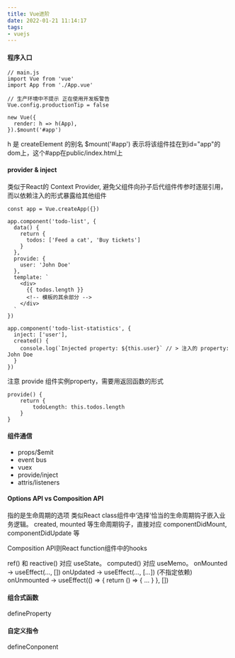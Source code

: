 ```yaml
---
title: Vue进阶
date: 2022-01-21 11:14:17
tags:
- vuejs
---
```

#### 程序入口
```
// main.js
import Vue from 'vue'
import App from './App.vue'

// 生产环境中不提示 正在使用开发板警告
Vue.config.productionTip = false

new Vue({
  render: h => h(App),
}).$mount('#app')

```
h 是 createElement 的别名
$mount('#app') 表示将该组件挂在到id="app"的dom上，这个#app在public/index.html上
#### provider & inject
类似于React的 Context Provider, 避免父组件向孙子后代组件传参时逐层引用，而以依赖注入的形式暴露给其他组件
```
const app = Vue.createApp({})

app.component('todo-list', {
  data() {
    return {
      todos: ['Feed a cat', 'Buy tickets']
    }
  },
  provide: {
    user: 'John Doe'
  },
  template: `
    <div>
      {{ todos.length }}
      <!-- 模板的其余部分 -->
    </div>
  `
})

app.component('todo-list-statistics', {
  inject: ['user'],
  created() {
    console.log(`Injected property: ${this.user}` // > 注入的 property: John Doe
  }
})
```
注意 provide 组件实例property，需要用返回函数的形式
```
provide() {
    return {
        todoLength: this.todos.length
    }
}
```

#### 组件通信
+ props/$emit
+ event bus
+ vuex
+ provide/inject
+ attris/listeners

#### Options API vs Composition API
 指的是生命周期的选项 类似React class组件中‘选择’恰当的生命周期钩子嵌入业务逻辑。 created, mounted 等生命周期钩子，直接对应 componentDidMount, componentDidUpdate 等

Composition API则React function组件中的hooks

ref() 和 reactive() 对应 useState。
computed() 对应 useMemo。
onMounted -> useEffect(..., [])
onUpdated -> useEffect(..., [...]) (不指定依赖)
onUnmounted -> useEffect(() => { return () => { ... } }, [])
#### 组合式函数
defineProperty
#### 自定义指令

defineConponent